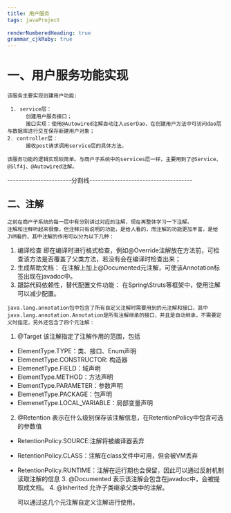 ```yaml
---
title: 用户服务
tags: javaProject 
        
renderNumberedHeading: true
grammar_cjkRuby: true
---
```



# 一、用户服务功能实现
	该服务主要实现创建用户功能:
	
	 1. service层：
	      创建用户服务接口；
		  接口实现：使用@Autowired注解自动注入userDao，在创建用户方法中可访问dao层与数据库进行交互保存新建用户对象；
	2. controller层：
	      接收post请求调用service层的具体方法。
    
	该服务功能的逻辑实现较简单。与商户子系统中的services层一样，主要用到了@Service、@Slf4j、@Autowired注解。
   
-----------------------分割线-------------------------------------

## 二、注解

	之前在商户子系统的每一层中有分别讲过对应的注解，现在再整体学习一下注解。
	注解和注释听起来很像，但注释只有说明的功能，是给人看的，而注解的功能更加丰富，是给JVM看的，其中注解的作用可以分为以下几种：
 1. 编译检查
   即在编译时进行格式检查，例如@Override注解放在方法前，可检查该方法是否覆盖了父类方法，若没有会在编译时检查出来；
  2. 生成帮助文档：
   在注解上加上@Documented元注解，可使该Annotation标签出现在javadoc中。
  3. 跟踪代码依赖性，替代配置文件功能：
   在Spring\Struts等框架中，使用注解可以减少配置。
  
    java.lang.annotation包中包含了所有自定义注解时需要用到的元注解和接口，其中java.lang.annotation.Annotation是所有注解继承的接口，并且是自动继承，不需要定义时指定，另外还包含了四个元注解：
	
 1.  @Target
    该注解指定了注解作用的范围，包括
   - ElementType.TYPE：类、接口、Enum声明
   - ElemenetType.CONSTRUCTOR: 构造器
   - ElemenetType.FIELD：域声明
   - ElementType.METHOD：方法声明
   - ElementType.PARAMETER：参数声明
   - ElemenetType.PACKAGE：包声明
   - ElemenetType.LOCAL_VARIABLE：局部变量声明
  2. @Retention
    表示在什么级别保存该注解信息，在RetentionPolicy中包含可选的参数值
- RetentionPolicy.SOURCE:注解将被编译器丢弃
- RetentionPolicy.CLASS：注解在class文件中可用，但会被VM丢弃
- RetentionPolicy.RUNTIME：注解在运行期也会保留，因此可以通过反射机制读取注解的信息
  3. @Documented
 表示该注解会包含在javadoc中，会被提取成文档。
  4. @Inherited
  允许子类继承父类中的注解。

    可以通过这几个元注解自定义注解进行使用。
	
